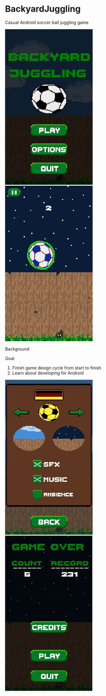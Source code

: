 # BackyardJuggling

Casual Android soccer ball juggling game

![Screenshot](/README/Screenshot_MainMenu.jpg)
![Screenshot](/README/Screenshot_InGame.jpg)

Background

Goal
1. Finish game design cycle from start to finish
2. Learn about developing for Android

![Screenshot](/README/Screenshot_OptionsMenu.jpg)
![Screenshot](/README/Screenshot_GameOver.jpg)
